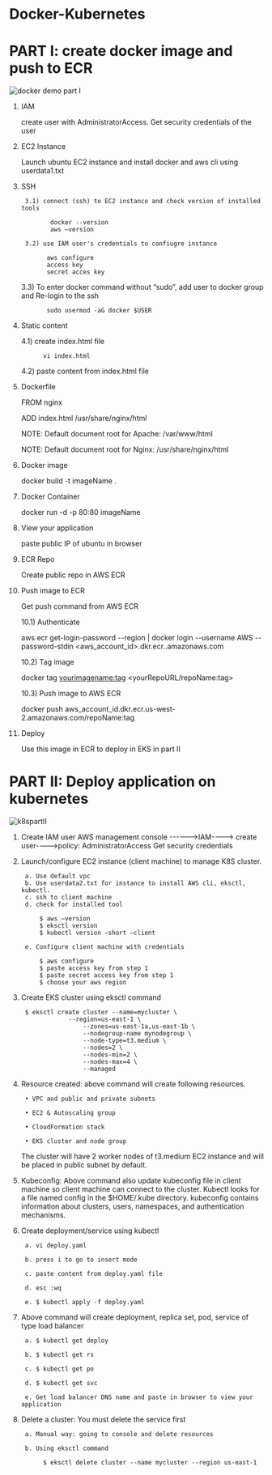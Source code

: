 # Docker-Kubernetes
# PART I: create docker image and push to ECR
![docker demo part I](https://user-images.githubusercontent.com/72663705/234431822-856e5a44-bf59-4c99-b586-722eaf90130c.jpg)

1) IAM

   create user with AdministratorAccess. Get security credentials of the user

2) EC2 Instance

   Launch ubuntu EC2 instance and install docker and aws cli using userdata1.txt
	
	
  
3) SSH

    	3.1) connect (ssh) to EC2 instance and check version of installed tools
    	
	           docker --version
	           aws –version
            
    	3.2) use IAM user's credentials to confiugre instance
    	
	          aws configure
	          access key
	          secret acces key
  
	3.3) To enter docker command without “sudo”, add user to docker group and Re-login to the ssh
	
	          sudo usermod -aG docker $USER
			       
4) Static content

      4.1) create index.html file
      
	         vi index.html
		    
      4.2) paste content from index.html file
      
5) Dockerfile

	FROM nginx
	
	ADD index.html /usr/share/nginx/html

   NOTE: Default document root for Apache: /var/www/html

   NOTE: Default document root for Nginx: /usr/share/nginx/html

6) Docker image

     docker build -t imageName . 

7) Docker Container

    docker run -d -p 80:80 imageName

8) View your application

     paste public IP of ubuntu in browser
      
9) ECR Repo

   Create public repo in AWS ECR

10) Push image to ECR

	Get push command from AWS ECR
	
	10.1) Authenticate

	aws ecr get-login-password --region <yourRegion> | docker login --username AWS --password-stdin <aws_account_id>.dkr.ecr.<yourRegion>.amazonaws.com
	
	10.2) Tag image
	
	docker tag <yourimagename:tag> <yourRepoURL/repoName:tag>
	
	10.3) Push image to AWS ECR
	
	docker push aws_account_id.dkr.ecr.us-west-2.amazonaws.com/repoName:tag

11) Deploy
	
    Use this image in ECR to deploy in EKS in part II 
	
# PART II: Deploy application on kubernetes
	
![k8spartII](https://user-images.githubusercontent.com/72663705/234432282-f08b8f33-9bd9-4fc3-9521-71f8db382daa.jpg)

1) Create IAM user 
   AWS management console ------>IAM----> create user---->policy: AdministratorAccess
   Get security credentials

2) Launch/configure EC2 instance (client machine) to manage K8S cluster.
	
		a. Use default vpc
		b. Use userdata2.txt for instance to install AWS cli, eksctl, kubectl.
		c. ssh to client machine 
		d. check for installed tool
	
			$ aws –version
			$ eksctl version
			$ kubectl version –short –client
	
		e. Configure client machine with credentials
	
			$ aws configure
			$ paste access key from step 1
			$ paste secret access key from step 1
			$ choose your aws region
	
3) Create EKS cluster using eksctl command

		$ eksctl create cluster --name=mycluster \
               		--region=us-east-1 \
                        --zones=us-east-1a,us-east-1b \
                      	--nodegroup-name mynodegroup \
                      	--node-type=t3.medium \
                      	--nodes=2 \
                      	--nodes-min=2 \
                      	--nodes-max=4 \
                      	--managed

4) Resource created: above command will create following resources.
	
		• VPC and public and private subnets
	
		• EC2 & Autoscaling group
	
		• CloudFormation stack
	
		• EKS cluster and node group
	
   The cluster will have 2 worker nodes of t3.medium EC2 instance and will be placed in public subnet by default.
	
5) Kubeconfig: Above command also update kubeconfig file in client machine so client machine can connect to the cluster. Kubectl looks for a file named config in the 	$HOME/.kube directory. kubeconfig contains information about clusters, users, namespaces, and authentication mechanisms.
 
6) Create deployment/service using kubectl
	
		a. vi deploy.yaml
	
		b. press i to go to insert mode
	
		c. paste content from deploy.yaml file
	
		d. esc :wq
	
		e. $ kubectl apply -f deploy.yaml
	
7) Above command will create deployment, replica set, pod, service of type load balancer
	
		a. $ kubectl get deploy
	
		b. $ kubectl get rs
	
		c. $ kubectl get po
	
		d. $ kubectl get svc
	
		e. Get load balancer DNS name and paste in browser to view your application
	
8) Delete a cluster: You must delete the service first
	
		a. Manual way: going to console and delete resources
	
		b. Using eksctl command
	
			 $ eksctl delete cluster --name mycluster --region us-east-1
